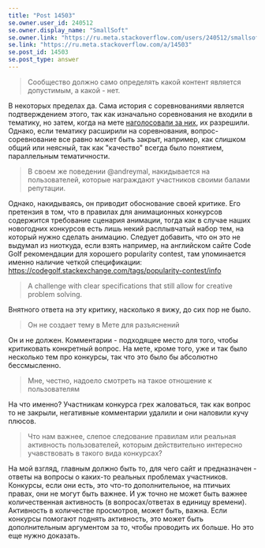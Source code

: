 ```yaml
---
title: "Post 14503"
se.owner.user_id: 240512
se.owner.display_name: "SmallSoft"
se.owner.link: "https://ru.meta.stackoverflow.com/users/240512/smallsoft"
se.link: "https://ru.meta.stackoverflow.com/a/14503"
se.post_id: 14503
se.post_type: answer
---
```

<blockquote>
<p>Cообщество должно само определять какой контент является допустимым, а какой - нет.</p>
</blockquote>
<p>В некоторых пределах да. Сама история с соревнованиями является подтверждением этого, так как изначально соревнования не входили в тематику, но затем, когда на мете <a href="https://ru.meta.stackoverflow.com/q/2933/240512">наголосовали за них</a>, их разрешили. Однако, если тематику расширили на соревнования, вопрос-соревнование все равно может быть закрыт, например, как слишком общий или неясный, так как &quot;качество&quot; всегда было понятием, параллельным тематичности.</p>
<blockquote>
<p>В своем же поведении @andreymal, накидывается на пользователей, которые награждают участников своими балами репутации.</p>
</blockquote>
<p>Однако, накидываясь, он приводит обоснование своей критике. Его претензия в том, что в правилах для анимационных конкурсов содержится требование сценария анимации, тогда как в случае наших новогодних конкурсов есть лишь некий расплывчатый набор тем, на который нужно сделать анимацию. Следует добавить, что он это не выдумал из ниоткуда, если взять например, на английском сайте Code Golf рекомендации для хорошего popularity contest, там упоминается именно наличие четкой спецификации: <a href="https://codegolf.stackexchange.com/tags/popularity-contest/info">https://codegolf.stackexchange.com/tags/popularity-contest/info</a></p>
<blockquote>
<p>A challenge with clear specifications that still allow for creative problem solving.</p>
</blockquote>
<p>Внятного ответа на эту критику, насколько я вижу, до сих пор не было.</p>
<blockquote>
<p>Он не создает тему в Мете для разъяснений</p>
</blockquote>
<p>Он и не должен. Комментарии - подходящее место для того, чтобы критиковать конкретный вопрос. На мете, кроме того, уже и так было несколько тем про конкурсы, так что это было бы абсолютно бессмысленно.</p>
<blockquote>
<p>Мне, честно, надоело смотреть на такое отношение к пользователям</p>
</blockquote>
<p>На что именно? Участникам конкурса грех жаловаться, так как вопрос то не закрыли, негативные комментарии удалили и они наловили кучу плюсов.</p>
<blockquote>
<p>Что нам важнее, слепое следование правилам или реальная активность пользователей, которым действительно интересно учавствовать в такого вида конкурсах?</p>
</blockquote>
<p>На мой взгляд, главным должно быть то, для чего сайт и предназначен - ответы на вопросы о каких-то реальных проблемах участников. Конкурсы, если они есть, это что-то дополнительное, на птичьих правах, они не могут быть важнее. И уж точно не может быть важнее количественная активность (в вопросах/ответах в единицу времени). Активность в количестве просмотров, может быть, важна. Если конкурсы помогают поднять активность, это может быть дополнительным аргументом за то, чтобы проводить их больше. Но это еще нужно доказать.</p>
